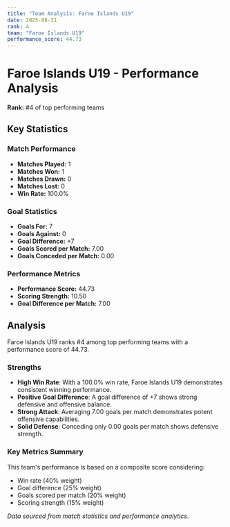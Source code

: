 ```yaml
---
title: "Team Analysis: Faroe Islands U19"
date: 2025-08-31
rank: 4
team: "Faroe Islands U19"
performance_score: 44.73
---
```


# Faroe Islands U19 - Performance Analysis

**Rank:** #4 of top performing teams

## Key Statistics

### Match Performance
- **Matches Played:** 1
- **Matches Won:** 1
- **Matches Drawn:** 0
- **Matches Lost:** 0
- **Win Rate:** 100.0%

### Goal Statistics
- **Goals For:** 7
- **Goals Against:** 0
- **Goal Difference:** +7
- **Goals Scored per Match:** 7.00
- **Goals Conceded per Match:** 0.00

### Performance Metrics
- **Performance Score:** 44.73
- **Scoring Strength:** 10.50
- **Goal Difference per Match:** 7.00

## Analysis

Faroe Islands U19 ranks #4 among top performing teams with a performance score of 44.73.

### Strengths
- **High Win Rate**: With a 100.0% win rate, Faroe Islands U19 demonstrates consistent winning performance.
- **Positive Goal Difference**: A goal difference of +7 shows strong defensive and offensive balance.
- **Strong Attack**: Averaging 7.00 goals per match demonstrates potent offensive capabilities.
- **Solid Defense**: Conceding only 0.00 goals per match shows defensive strength.

### Key Metrics Summary

This team's performance is based on a composite score considering:
- Win rate (40% weight)
- Goal difference (25% weight) 
- Goals scored per match (20% weight)
- Scoring strength (15% weight)

*Data sourced from match statistics and performance analytics.*
